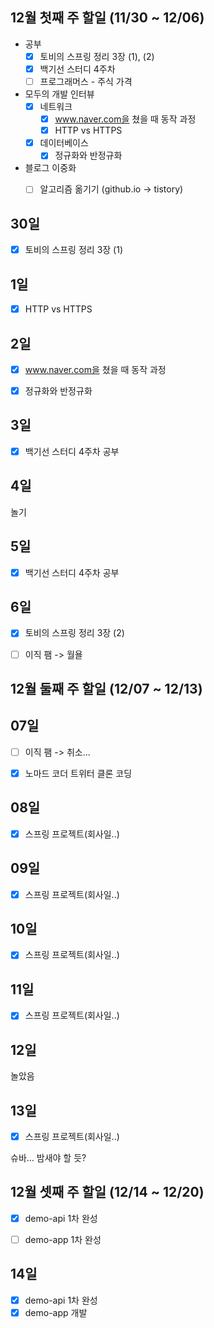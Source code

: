 ## 12월 첫째 주 할일 (11/30 ~ 12/06)

- 공부
  - [x] 토비의 스프링 정리 3장 (1), (2)
  - [x] 백기선 스터디 4주차
  - [ ] 프로그래머스 - 주식 가격
- 모두의 개발 인터뷰
  - [x] 네트워크
    - [x] www.naver.com을 쳤을 때 동작 과정
    - [x] HTTP vs HTTPS 
  - [x] 데이터베이스
    - [x] 정규화와 반정규화
- 블로그 이중화
  - [ ] 알고리즘 옮기기 (github.io -> tistory)


## 30일

- [x] 토비의 스프링 정리 3장 (1)


## 1일

- [x] HTTP vs HTTPS 


## 2일

- [x] www.naver.com을 쳤을 때 동작 과정
- [x] 정규화와 반정규화


## 3일

- [x] 백기선 스터디 4주차 공부


## 4일

놀기


## 5일

- [x] 백기선 스터디 4주차 공부


## 6일

- [x] 토비의 스프링 정리 3장 (2)
- [ ] 이직 팸 -> 월욜


## 12월 둘째 주 할일 (12/07 ~ 12/13)

## 07일

- [ ] 이직 팸 -> 취소...
- [x] 노마드 코더 트위터 클론 코딩


## 08일

- [x] 스프링 프로젝트(회사일..)


## 09일

- [x] 스프링 프로젝트(회사일..)


## 10일

- [x] 스프링 프로젝트(회사일..)


## 11일

- [x] 스프링 프로젝트(회사일..)


## 12일

놀았음


## 13일

- [x] 스프링 프로젝트(회사일..) 

슈바... 밤새야 할 듯?
 

 ## 12월 셋째 주 할일 (12/14 ~ 12/20)

 - [x] demo-api 1차 완성
 - [ ] demo-app 1차 완성


## 14일

- [x] demo-api 1차 완성
- [x] demo-app 개발